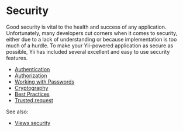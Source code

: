 # Security

Good security is vital to the health and success of any application. Unfortunately, many developers cut corners when it
comes to security, either due to a lack of understanding or because implementation is too much of a hurdle. To make your
Yii-powered application as secure as possible, Yii has included several excellent and easy to use security features.

* [Authentication](authentication.md)
* [Authorization](authorization.md)
* [Working with Passwords](passwords.md)
* [Cryptography](cryptography.md)
* [Best Practices](best-practices.md)
* [Trusted request](trusted-request.md)

See also:

* [Views security](../views/view.md#security)
